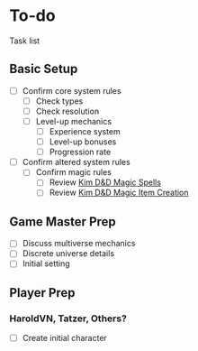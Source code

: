 # To-do
Task list

## Basic Setup
- [ ] Confirm core system rules
    - [ ] Check types
    - [ ] Check resolution
    - [ ] Level-up mechanics
        - [ ] Experience system
        - [ ] Level-up bonuses
        - [ ] Progression rate
- [ ] Confirm altered system rules
    - [ ] Confirm magic rules
        - [ ] Review [Kim D&D Magic Spells](https://web.archive.org/web/20151021062136/http://www.ugcs.caltech.edu/~kel/KDD/3.5/Magic35.shtml)
        - [ ] Review [Kim D&D Magic Item Creation](https://web.archive.org/web/20151021055538/http://www.ugcs.caltech.edu/~kel/KDD/3.5/Crafting35.shtml)

## Game Master Prep
- [ ] Discuss multiverse mechanics
- [ ] Discrete universe details
- [ ] Initial setting

## Player Prep

### HaroldVN, Tatzer, Others?
- [ ] Create initial character
